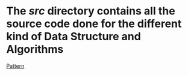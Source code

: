 # The *src* directory contains all the source code done for the different kind of Data Structure and Algorithms

[Pattern](/src/patterns/README.md)
